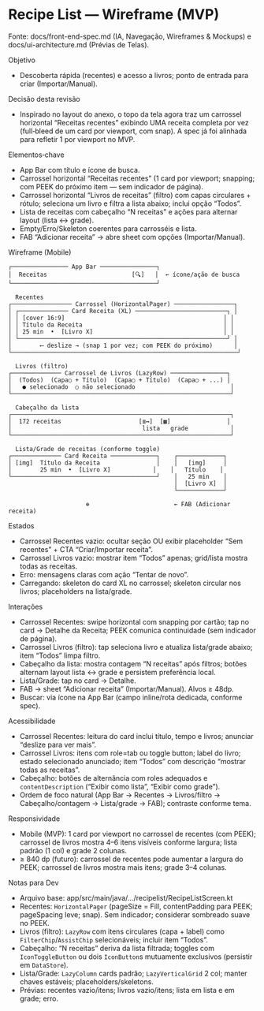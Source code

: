 # Recipe List — Wireframe (MVP)

Fonte: docs/front-end-spec.md (IA, Navegação, Wireframes & Mockups) e docs/ui-architecture.md (Prévias de Telas).

Objetivo
- Descoberta rápida (recentes) e acesso a livros; ponto de entrada para criar (Importar/Manual).

Decisão desta revisão
- Inspirado no layout do anexo, o topo da tela agora traz um carrossel horizontal “Receitas recentes” exibindo UMA receita completa por vez (full‑bleed de um card por viewport, com snap). A spec já foi alinhada para refletir 1 por viewport no MVP.

Elementos‑chave
- App Bar com título e ícone de busca.
- Carrossel horizontal “Receitas recentes” (1 card por viewport; snapping; com PEEK do próximo item — sem indicador de página).
- Carrossel horizontal “Livros de receitas” (filtro) com capas circulares + rótulo; seleciona um livro e filtra a lista abaixo; inclui opção “Todos”.
- Lista de receitas com cabeçalho “N receitas” e ações para alternar layout (lista ↔ grade).
- Empty/Erro/Skeleton coerentes para carrosséis e lista.
- FAB “Adicionar receita” → abre sheet com opções (Importar/Manual).

Wireframe (Mobile)

```
┌──────────────── App Bar ────────────────┐
│  Receitas                        [🔍]   │  ← ícone/ação de busca
└─────────────────────────────────────────┘

  Recentes
┌───────────────── Carrossel (HorizontalPager) ─────────────────┐
│ ┌────────────── Card Receita (XL) ──────────────────────────┐ │
│ │ [cover 16:9]                                             │ │
│ │ Título da Receita                                        │ │
│ │ 25 min  •  [Livro X]                                     │ │
│ └───────────────────────────────────────────────────────────┘ │
│        ⟵ deslize → (snap 1 por vez; com PEEK do próximo)      │
└────────────────────────────────────────────────────────────────┘

  Livros (filtro)
┌────────────── Carrossel de Livros (LazyRow) ────────────────┐
│  (Todos)  (Capa○ + Título)  (Capa○ + Título)  (Capa○ + ...) │
│   ● selecionado  ○ não selecionado                           │
└──────────────────────────────────────────────────────────────┘

  Cabeçalho da lista
┌──────────────────────────────────────────────────────────────┐
│  172 receitas                      [≣↔]  [▦]                │
│                                     lista   grade            │
└──────────────────────────────────────────────────────────────┘

  Lista/Grade de receitas (conforme toggle)
┌────────────── Card Receita ─────────────┐    ┌─────────────┐
│ [img]  Título da Receita                │    │   [img]     │
│        25 min  •  [Livro X]            │    │   Título    │
└─────────────────────────────────────────┘    │   25 min    │
                                               │  [Livro X]  │
                                               └─────────────┘

                      ⊕                        ← FAB (Adicionar receita)
```

Estados
- Carrossel Recentes vazio: ocultar seção OU exibir placeholder “Sem recentes” + CTA “Criar/Importar receita”.
- Carrossel Livros vazio: mostrar item “Todos” apenas; grid/lista mostra todas as receitas.
- Erro: mensagens claras com ação “Tentar de novo”.
- Carregando: skeleton do card XL no carrossel; skeleton circular nos livros; placeholders na lista/grade.

Interações
- Carrossel Recentes: swipe horizontal com snapping por cartão; tap no card → Detalhe da Receita; PEEK comunica continuidade (sem indicador de página).
- Carrossel Livros (filtro): tap seleciona livro e atualiza lista/grade abaixo; item “Todos” limpa filtro.
- Cabeçalho da lista: mostra contagem “N receitas” após filtros; botões alternam layout lista ↔ grade e persistem preferência local.
- Lista/Grade: tap no card → Detalhe.
- FAB → sheet “Adicionar receita” (Importar/Manual). Alvos ≥ 48dp.
- Buscar: via ícone na App Bar (campo inline/rota dedicada, conforme spec).

Acessibilidade
- Carrossel Recentes: leitura do card inclui título, tempo e livros; anunciar “deslize para ver mais”.
- Carrossel Livros: itens com role=tab ou toggle button; label do livro; estado selecionado anunciado; item “Todos” com descrição “mostrar todas as receitas”.
- Cabeçalho: botões de alternância com roles adequados e `contentDescription` (“Exibir como lista”, “Exibir como grade”).
- Ordem de foco natural (App Bar → Recentes → Livros/filtro → Cabeçalho/contagem → Lista/grade → FAB); contraste conforme tema.

Responsividade
- Mobile (MVP): 1 card por viewport no carrossel de recentes (com PEEK); carrossel de livros mostra 4–6 itens visíveis conforme largura; lista padrão (1 col) e grade 2 colunas.
- ≥ 840 dp (futuro): carrossel de recentes pode aumentar a largura do PEEK; carrossel de livros mostra mais itens; grade 3–4 colunas.

Notas para Dev
- Arquivo base: app/src/main/java/.../recipelist/RecipeListScreen.kt
- Recentes: `HorizontalPager` (pageSize = Fill, contentPadding para PEEK; pageSpacing leve; snap). Sem indicador; considerar sombreado suave no PEEK.
- Livros (filtro): `LazyRow` com itens circulares (capa + label) como `FilterChip`/`AssistChip` selecionáveis; incluir item “Todos”.
- Cabeçalho: “N receitas” deriva da lista filtrada; toggles com `IconToggleButton` ou dois `IconButton`s mutuamente exclusivos (persistir em `DataStore`).
- Lista/Grade: `LazyColumn` cards padrão; `LazyVerticalGrid` 2 col; manter chaves estáveis; placeholders/skeletons.
- Prévias: recentes vazio/itens; livros vazio/itens; lista em lista e em grade; erro.
